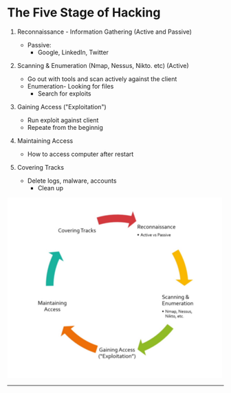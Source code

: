 # The Five Stage of Hacking
1. Reconnaissance - Information Gathering (Active and Passive)  
   - Passive:  
      - Google, LinkedIn, Twitter  
  
2. Scanning & Enumeration (Nmap, Nessus, Nikto. etc) (Active)  
   - Go out with tools and scan actively against the client  
   - Enumeration- Looking for files  
      - Search for exploits  
  
3. Gaining Access ("Exploitation")  
   - Run exploit against client  
   - Repeate from the beginnig  
4. Maintaining Access  
   - How to access computer after restart  
  
5. Covering Tracks  
   - Delete logs, malware, accounts  
      - Clean up

![](https://github.com/FGabi01/TCM_Security/blob/main/TCM/TCM_Security/Pictures/fiveStagesOfHacking.png)

---
